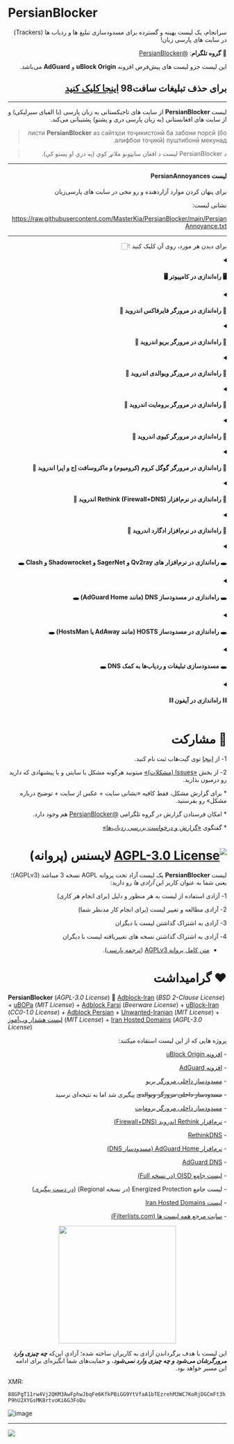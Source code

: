 # PersianBlocker

<div dir="rtl">
  
سرانجام، یک لیست بهینه و گسترده برای مسدودسازی تبلیغ ها و ردیاب ها (Trackers) در سایت های پارسی زبان!

🔔 **گروه تلگرام**: [@PersianBlocker](https://t.me/PersianBlocker)

این لیست جزو لیست های پیش‌فرض افزونه **uBlock Origin** و **AdGuard** می‌باشد.

## برای حذف تبلیغات سافت98 [اینجا کلیک کنید](https://github.com/MasterKia/PersianBlocker/issues/40)

***

لیست **PersianBlocker** از سایت ‌های تاجیکستانی به زبان پارسی (با الفبای سیرلیکی) و از سایت ‌های افغانستانی (به زبان پارسی دری و پشتو) پشتیبانی می‌کند.

> листи **PersianBlocker** аз сайтҳои тоҷикистонӣ ба забони порсӣ (бо алифбои тоҷикӣ) пуштибонӣ мекунад.

> د PersianBlocker لیست د افغان سایټونو ملاتړ کوي (په دري او پښتو کې).

***

#### لیست PersianAnnoyances

برای پنهان کردن موارد آزاردهنده و رو مخی  در سایت های پارسی‌زبان

نشانی‌ لیست:

https://raw.githubusercontent.com/MasterKia/PersianBlocker/main/PersianAnnoyance.txt

***

برای دیدن هر مورد، روی آن کلیک کنید 👇🏻 

<details>
  <summary dir="rtl"><h4>🖥 راه‌اندازی در کامپیوتر 🖥</h4></summary>
  
۱- افزونه مسدودساز **uBlock Origin** رو با کلیک روی یکی از لینک های زیر نصب کنید:
  
🌟 مرورگر پیشنهادی = فایرفاکس، [چون این افزونه در فایرفاکس بهتر کار می‌کنه](https://github.com/gorhill/uBlock/wiki/uBlock-Origin-works-best-on-Firefox).
  
- [برای فایرفاکس](https://addons.mozilla.org/en-US/firefox/addon/ublock-origin/): روی دکمه آبی رنگ _Add to Firefox_ بزنید.
- [برای گوگل کروم (کرومیوم)، ماکروسافت اِج، بریو، اپرا و ویوالدی](https://chrome.google.com/webstore/detail/ublock-origin/cjpalhdlnbpafiamejdnhcphjbkeiagm): روی دکمه آبی رنگ _Add to Chrome_ بزنید.
  
⚠️ به علت محدود بودن سازوکار افزونه‌ها در مرورگر سافاری، امکان نصب این افزونه وجود ندارد. اما می‌تونید از فایرفاکس استفاده کنید.

✅ اگه زبان مرورگر شما «پارسی (Persian)» باشه، افزونه به صورت خودکار لیست رو براتون فعّال می‌کنه و _نیازی به انجام مرحله‌های بعدی نخواهید داشت_.
  
۲- برای فعّال‌سازی لیست، [اینجا کلیک کنید](https://subscribe.adblockplus.org/?location=https://raw.githubusercontent.com/MasterKia/PersianBlocker/main/PersianBlocker.txt&title=PersianBlocker) و در صفحه جدیدی که باز میشه بالا سمت راست گزینه «Subscribe (مشترک شدن)» رو بزنید تا لیست فعّال بشه.
  
- اگه روی لینک زدید و کار نکرد: در نوار بالا سمت راست مرورگر، روی آیکن قرمز رنگ **uBlock Origin** بزنید، روی دکمه چرخ‌دنده کلیک کنید و در صفحه باز شده به زبانه دوم «Filter lists (لیست فیلتر ها)» برید و بخش «Regions (مناطق)» رو باز کنید؛ اونجا تیکِ کنار لیست **IRN: PersianBlocker** رو بزنید و سپس بالای صفحه روی گزینه «Update now (بروزرسانی)» کلیک کنید تا لیست فعّال و بروز بشه.
  
✳️ این لیست با افزونه مسدودساز **AdGuard** هم سازگار است و برای فعّال‌سازی: در نوار بالا سمت راست مرورگر،‌ روی آیکن سبز رنگ **AdGuard** کلیک کنید و در بالا روی دکمه چرخ دنده بزنید، به بخش «Filters (فیلتر ها)» برید و روی گزینه «Language-Specific (مخصوص زبان)» بزنید، ازونجا لیست **Persian Blocker** رو پیدا کنید و تیک سمت راستش رو روشن کنید تا لیست فعّال بشه.

و پایان!
 
⚠️ اگر افزونه مسدودساز دیگه ای (مانند Adblock Plus) روی مرورگرتون دارید، حتماً غیرفعال یا حذفش کنید. چون داشتنِ چند افزونه مسدودساز به طور همزمان، باعث _تداخل_، _کاهش سرعت_ و _مسدودسازی اشتباه_ در سایت ها میشه. برخی مرورگر ها (مانند بریو و ویوالدی) _مسدودساز داخلی_ دارن، اونا رو هم حتماً خاموش کنید.

  
</details>

<details>
  <summary dir="rtl"><h4>📱 راه‌اندازی در مرورگر فایرفاکس اندروید 📱</h4></summary>

۱- مرورگر فایرفاکس رو [از F-Droid](https://f-droid.org/en/packages/org.mozilla.fennec_fdroid) یا [از Google Play Store](https://play.google.com/store/apps/details?id=org.mozilla.firefox) نصب کنید.
  
۲- توی فایرفاکس؛ سمت راست پایین یا بالای صفحه، روی _سه نقطه_ بزنید و گزینه «Add-ons (افزونه ها)» رو انتخاب کنید و بعد روی «Add-ons manager (مدیریت افزونه ها)» بزنید.

۳- در صفحه جدید افزونه uBlock Origin رو پیدا کنید؛ روی علامت بعلاوه (+) سمت راستش کلیک کنید و گزینه «Add (افزودن)» رو بزنید تا افزونه نصب و فعّال بشه.

✅ اگه زبان مرورگر شما «پارسی (Persian)» باشه، افزونه به صورت خودکار لیست رو براتون فعّال می‌کنه و _نیازی به انجام مرحله‌های بعدی نخواهید داشت_.

۴- برای فعّال‌سازی لیست، [اینجا کلیک کنید](https://subscribe.adblockplus.org/?location=https://raw.githubusercontent.com/MasterKia/PersianBlocker/main/PersianBlocker.txt&title=PersianBlocker) و در صفحه جدیدی که باز میشه بالا سمت راست گزینه «Subscribe (مشترک شدن)» رو بزنید تا لیست فعّال بشه.

- اگه روی لینک زدید و کار نکرد: * توی فایرفاکس سمت راست پایین یا بالای صفحه روی _سه نقطه_ بزنید؛ گزینه «Add-ons (افزونه ها)» رو انتخاب کنید و سپس روی **uBlock Origin** کلیک کنید. در صفحه جدید گزینه «Settings (تنظیمات)» رو بزنید؛ روی دکمه چرخ دنده «Open the dashboard (باز کردن داشبورد)» کلیک کنید و در صفحه باز شده به زبانه دوم یعنی «Filter lists (لیست فیلتر ها)» برید. بخش «Regions (مناطق)» رو باز کنید و ازونجا تیکِ کنار لیست **IRN: PersianBlocker** رو بزنید و سپس بالای صفحه روی گزینه «Update now (بروزرسانی)» کلیک کنید تا لیست فعّال و بروز بشه.
  
و پایان!
  
✳️ این لیست با افزونه مسدودساز **AdGuard** هم سازگار است و برای فعّال‌سازی: وارد تنظیمات AdGuard بشید، به بخش «Filters (فیلتر ها)» برید و روی گزینه «Language-Specific (مخصوص زبان)» بزنید، ازونجا لیست **Persian Blocker** رو پیدا کنید و تیک سمت راستش رو روشن کنید تا لیست فعّال بشه.

  
</details>

<details>
  <summary dir="rtl"><h4>📱 راه‌اندازی در مرورگر بریو اندروید 📱</h4></summary>
  
برای فعّالسازی لیست در مسدودساز داخلی مرورگر بریو،‌ به این مسیر برید (توی قسمت آدرس سایت ها واردش کنید):
  
`brave://adblock`
 
و [طبق این تصویر](https://user-images.githubusercontent.com/17685483/184549564-409bb6f9-2c00-45e6-b22f-a34c365ccfdc.png)، لیست **IRN: PersianBlocker** رو فعّال کنید.
  
</details>

<details>
    <summary dir="rtl"><h4>📱 راه‌اندازی در مرورگر ویوالدی اندروید 📱</h4></summary>
  
⚠️ مسدودساز داخلی مرورگر ویوالدی از فیلتر های جاوااسکریپتی و برخی موارد دیگه پشتیبانی نمی‌کنه. با این حال شما می‌تونید به صورت دستی، لیست رو اضافه کنید:
 
https://raw.githubusercontent.com/MasterKia/PersianBlocker/main/PersianBlocker.txt
  
لیست **PersianBlocker** بزودی به لیست های پیش‌فرض این مرورگر افزوده خواهد شد. 
  
</details>

<details>
  <summary dir="rtl"><h4>📱 راه‌اندازی در مرورگر برومایت اندروید 📱</h4></summary>
  
⚠️ مسدودساز داخلی مرورگر برومایت، از فیلتر های CSS (برای پنهان کردن تبلیغات) و از فیلتر های جاوااسکریپتی و برخی موارد دیگه پشتیبانی نمی‌کنه. با این حال شما می‌تونید [به کمک این آموزش](https://github.com/xarantolus/filtrite#using-your-own-filter-lists)، یک لیست سازگار با برومایت بسازید.
  
لیستی برپایه **PersianBlocker** که کاربر [Chromer030](https://github.com/Chromer030) برای برومایت درست کرده:

https://github.com/chromer030/filtrite/releases/latest/download/persian.dat
  
</details>

<details>
  <summary dir="rtl"><h4>📱 راه‌اندازی در مرورگر کیوی اندروید 📱</h4></summary>

⚠️ مرورگر کیوی برای اندروید از افزونه‌ها پشتیبانی میکنه اما با افزونه های مسدودساز [به خوبی سازگار نیست و مشکلاتی داره](https://github.com/uBlockOrigin/uAssets/issues/11438#issuecomment-1019771072).

با این حال شما می‌تونید افزونه رو روی این مرورگر نصب کنید و سپس بخش «راه‌اندازی در فایرفاکس اندروید» از مرحله ۴ رو دنبال کنید.
 
</details>

<details>
  <summary dir="rtl"><h4>📱 راه‌اندازی در مرورگر گوگل کروم (کرومیوم) و ماکروسافت اِج و اپرا اندروید 📱</h4></summary>

⚠️ به علت پشتیبانی نکردن کرومیوم اندروید از افزونه‌ها، امکان نصب افزونه مسدودساز در این مرورگر ها وجود ندارد و مرورگر فایرفاکس پیشنهاد می‌شود. اگر واقعاً به کرومیوم نیاز دارید، مرورگر کیوی اندروید از افزونه‌ها پشتیبانی می‌کند.  
  
</details>  

<details>
  <summary dir="rtl"><h4>📱 راه‌اندازی در نرم‌افزار Rethink (Firewall+DNS) اندروید 📱</h4></summary>
 
به کمک این نرم‌افزار شما می‌تونید دسترسی اینترنت همه برنامه‌های گوشی (یا فقط برنامه هایی که می‌خوایید) رو قطع کنید و فقط به برنامه‌هایی که نیاز دارید دسترسی اینترنت بدید. علاوه بر این، می‌تونید تا حدی جلوی تبلیغات و ردیاب ها رو به کمک مسدودسازی DNS بگیرید.
  
۱- این نرم‌افزار رو [از F-Droid](https://f-droid.org/en/packages/com.celzero.bravedns) یا [از Google Play Store](https://play.google.com/store/apps/details?id=com.celzero.bravedns) نصب کنید.

۲- توی نرم‌افزار، بالا سمت چپ روی بخش DNS بزنید و گزینه RethinkDNS رو انتخاب کنید. توی صفحه بعد روی علامت مداد جلوی گزینه RDNS Plus کلیک کنید و بعد دکمه Edit رو بزنید. توی صفحه جدید زبونه Advanced رو باز کنید و این عبارت رو جستجو کنید: «Persian Blocker» و بعد تیک سمت راستش رو بزنید و پایین صفحه گزینه Apply رو انتخاب کنید تا لیست براتون فعّال بشه.
  
یا اینکه می‌تونید لیست جامع «OISD» که **PersianBlocker** هم شاملش میشه رو فعّال کنید تا تبلیغات و ردیاب‌ها در سایت های انگلیسی‌زبان هم مسدود بشه. 

</details>

<details>
  <summary dir="rtl"><h4>📱 راه‌اندازی در نرم‌افزار ادگارد اندروید 📱</h4></summary>

این نرم‌افزار همانند Rethink می‌باشد با این تفاوت که ناآزاد و انحصاری (Proprietary) است یعنی هیچ‌کس حق بررسی کد های برنامه (Source Code) و پیدا کردن مشکلات امنیتی را ندارد. بنابراین پیشنهاد می‌کنیم از برنامه‌ای ناآزاد که قرار است همه ترافیک اینترنت شما را زیرنظر داشته باشد دوری کنید و در عوض از نرم‌افزار Rethink که نرم‌افزاری آزاد است و همگان می‌توانند کد های برنامه را ببینند و آن را آزادانه با دیگران به اشتراک بگذارند استفاده کنید.
  
برای فعّال‌سازی لیست در ادگارد اندروید، نسخه جدید این نرم‌افزار (از ۳.۶.۵۱ به بعد) رو بریزید و به مسیر زیر برید و [طبق این تصویر](https://user-images.githubusercontent.com/17685483/192210391-ebd1619d-3cc2-4743-9494-7f8846f9361a.png)، لیست **Persian Blocker** رو فعّال کنید:
  
_Settings => Content Blocking => Filters => Language-Specific_  
  
</details>  

<details>
  <summary dir="rtl"><h4>🕳 راه‌اندازی در نرم‌افزار های Qv2ray و SagerNet و Shadowrocket و Clash 🕳</h4></summary>

از لیست Iran Hosted Domains که شامل لیست **PersianBlockerHosts** می‌شود و توسط جمعی از کاربران درست شده استفاده کنید:
  
https://github.com/MasterKia/iran-hosted-domains/blob/main/README.fa.md
  
https://github.com/MasterKia/iran-hosted-domains/releases/latest
  
</details>  

<details>
  <summary dir="rtl"><h4>🕳 راه‌اندازی در مسدودساز DNS (مانند AdGuard Home) 🕳</h4></summary>


از لیست **PersianBlockerHosts** (برگرفته از لیست PersianBlocker) استفاده کنید:

https://raw.githubusercontent.com/MasterKia/PersianBlocker/main/PersianBlockerHosts.txt  
  
</details>

<details>
  <summary dir="rtl"><h4>🕳 راه‌اندازی در مسدودساز HOSTS (مانند AdAway یا HostsMan) 🕳</h4></summary>

نسخه `0.0.0.0` (پیشنهادی):

https://raw.githubusercontent.com/MasterKia/PersianBlocker/main/hosts/zero/HOSTS

نسخه `127.0.0.1` :

https://raw.githubusercontent.com/MasterKia/PersianBlocker/main/hosts/HOSTS


با سپاس از [@mohsenr7596](https://github.com/mohsenr7596).
</details>

<details>
  <summary dir="rtl"><h4>🕳 مسدودسازی تبلیغات و ردیاب‌ها به کمک DNS 🕳</h4></summary>

مرورگر های گوگل کروم و فایرفاکس کامپیوتر و گوگل کروم اندروید از قابلیت DNS over HTTPS (DoH یا همان Secure DNS) پشتیبانی می‌کنند و اندروید هم از قابلیت DNS over TLS (DoT) پشتیبانی می‌کند که البته در ایران مسدود می‌باشد. به کمک این قابلیت شما می‌توانید کاری کنید که مرورگر و نرم‌افزار های دیگر گمان کنند که سایت های تبلیغات و ردیاب اصلاً وجود خارجی ندارند.
  
⚠️ به هیچ وجه از این قابلیت _در کنار_ افزونه‌های مسدودساز مانند uBlock Origin استفاده نکنید چون باعث تداخل و مسدودسازی اشتباه می‌شود.  
  
- آدرس DoH:

`https://sky.rethinkdns.com/1:EAACAA==`
  
- آدرس DoH (به همراه لیست جامع OISD Full که شامل **PersianBlockerHosts** هم می‌شود):  
  
`https://basic.rethinkdns.com/1:IAAgAA==`

- آدرس DoT:

`1-caaaeaa.max.rethinkdns.com`
  
- آدرس DoT (به همراه لیست جامع OISD Full که شامل **PersianBlockerHosts** هم می‌شود):  
  
`1-eaacaaa.max.rethinkdns.com`
  
- [آدرس DNS رمزگذاری نشده](https://kb.controld.com/en/3rd-party-filters) برای تنظیم روی مودم و روتر (به همراه لیست جامع OISD Full که شامل **PersianBlockerHosts** هم می‌شود):
  
`76.76.2.32`
  
`76.76.10.32`
  
برای افزودن لیست های دیگر و ساخت DNS دلخواه خودتان می‌توانید به سایت زیر بروید:
  
https://basic.rethinkdns.com
  
  
</details>

<details>
  <summary dir="rtl"><h4>⛓ راه‌اندازی در آیفون ⛓</h4></summary>

تا جایی که میدونم توی آیفون _هیچ راهی_ برای نصب افزونه‌های مسدودساز در سافاری یا حتی فایرفاکس وجود نداره.  
  
</details>

# 🤝 مشارکت
1- از [اینجا](https://github.com/signup) توی گیت‌هاب ثبت نام کنید.

2- از بخش [«Issues (مشکلات)»](https://github.com/MasterKia/PersianBlocker/issues/new) میتونید هرگونه مشکل با سایتی و یا پیشنهادی که دارید رو درمیون بذارید.

\* برای گزارش مشکل، فقط کافیه «نشانی سایت + عکس از سایت + توضیح درباره مشکل» رو بفرستید.
  
\* امکان فرستادن گزارش در گروه تلگرامی [@PersianBlocker](https://t.me/PersianBlocker) هم وجود دارد.

\* گفتگوی [«گزارش و درخواست بررسی ردیاب‌ها»](https://github.com/MasterKia/PersianBlocker/discussions/70)  
  

#  [![AGPL-3.0 License](https://img.shields.io/github/license/MasterKia/PersianBlocker)](https://www.gnu.org/licenses/agpl-3.0.en.html) لایسنس (پروانه)

لیست **PersianBlocker** یک لیست آزاد تحت پروانه AGPL نسخه 3 میباشد (AGPLv3)؛ یعنی شما به عنوان کاربر این _آزادی ها_ رو دارید:

1- آزادی استفاده از لیست به هر منظور و دلیل (برای انجام هر کاری)

2- آزادی مطالعه و تغییر لیست (برای انجام کار مدنظر شما)

3- آزادی به اشتراک گذاشتن لیست با دیگران

4- آزادی به اشتراک گذاشتن نسخه های تغییریافته لیست با دیگران

* [متن کامل پروانه AGPLv3](https://www.gnu.org/licenses/agpl-3.0.en.html) ([ترجمه پارسی](https://lists.gnu.org/archive/html/www-fa-general/2013-02/msg00001.html)).

  
 # ❤️ گرامیداشت
 
 </div>
 
**PersianBlocker** (_AGPL-3.0 License_) 🤝 [Adblock-Iran](https://github.com/farrokhi/adblock-iran) (_BSD 2-Clause License_) + [uBOPa](https://github.com/nimasaj/uBOPa/) (_MIT License_) + [Adblock Farsi](https://github.com/SlashArash/adblockfa) (_Beerware License_) + [uBlock-Iran](https://github.com/mboveiri/ublock-iran) (_CC0-1.0 License_) + [Adblock Persian](https://ideone.com/K452p) + [Unwanted-Iranian](https://github.com/DRSDavidSoft/additional-hosts/blob/master/domains/blacklist/unwanted-iranian.txt) (_MIT License_) + [لیست هشدار وب‌آموز](https://webamoozcom.github.io/warning-list/) (_MIT License_) + [Iran Hosted Domains](https://github.com/MasterKia/iran-hosted-domains) (_AGPL-3.0 License_)

<div dir="rtl">
  
پروژه هایی که از این لیست استفاده میکنند:

  
\- [افزونه uBlock Origin](https://github.com/gorhill/uBlock/blob/33b839fdd03f74689df3ee2b5c25a06435b350e0/assets/assets.json#L478-L491)

\- [افزونه AdGuard](https://github.com/AdguardTeam/FiltersRegistry/tree/101680b0dfd9059ad3fc3fcb71f5755c9ff1f87a/filters/ThirdParty/filter_235_PersianBlocker)

\- [مسدودساز داخلی مرورگر بریو](https://github.com/brave/adblock-resources/blob/61cf21b19a53b3a2c3f7ad286c433501b97c6ed7/filter_lists/regional.json#L189-L199)

\- ~~مسدودساز داخلی مرورگر ویوالدی~~ پیگیری شد اما به نتیجه‌ای نرسید

\- [مسدودساز داخلی مرورگر برومایت](https://github.com/chromer030/filtrite/releases/latest/download/persian.dat)

\- [نرم‌افزار Rethink اندروید (Firewall+DNS)](https://github.com/serverless-dns/blocklists/blob/b8492d00fabf8748dfc32710d632d4f983bdfd21/blocklistConfig.json#L1555-L1564)

\- [RethinkDNS](https://github.com/serverless-dns/blocklists/blob/b8492d00fabf8748dfc32710d632d4f983bdfd21/blocklistConfig.json#L1555-L1564)

\- [نرم‌افزار AdGuard Home (مسدودساز DNS)](https://github.com/AdguardTeam/HostlistsRegistry/tree/fbc630cce1b7fa551c9daaf0afc869998c8384d0/filters/regional/filter_19_IRN_PersianBlocker)

\- [AdGuard DNS](https://github.com/AdguardTeam/AdGuardSDNSFilter/blob/e699a76495ab12b72e93095e9f8df668da06e51a/configuration.json#L253-L259)

\- [لیست جامع OISD (در نسخه Full)](https://oisd.nl/includedlists/full)

\- لیست جامع Energized Protection (در نسخه Regional) ([در دست پیگیری](https://github.com/EnergizedProtection/block/pull/926))

\- [لیست Iran Hosted Domains](https://github.com/bootmortis/iran-hosted-domains/blob/main/README.fa.md#%D9%85%D9%86%D8%A7%D8%A8%D8%B9-%D9%88-%DA%AF%D8%B1%D8%A7%D9%85%DB%8C%D8%AF%D8%A7%D8%B4%D8%AA)

\- [سایت مرجع همه لیست ها (Filterlists.com)](https://filterlists.com/lists/persianblocker-official-regional-persianiranian-domains-and-cosmetic-blocklist)

  
</div>  

  
<p align="center">
  
<img src="https://user-images.githubusercontent.com/55192376/192527565-5ce4f488-622d-4c13-9b74-1025e615d5c1.svg" height="270" width="270">
  
  
</p>  

<div dir="rtl">

این لیست با هدف برگرداندن آزادی به کاربران ساخته شده؛ آزادیِ این‌که **_چه چیزی وارد مرورگرشان می‌شود و چه چیزی وارد نمی‌شود_**، و حمایت‌های شما انگیزه‌ای برای ادامه این مسیر خواهد بود.

</div>

XMR:

`88GPgT11rw4Vj2QKM3AwFphwJbqFe6KfkPBiGG9YtVfaA1bTEzrehM3WC7KoRjDGCmFt3hP9hU2XYGsMK8rtvoKi6G3FoDu`

![image](https://user-images.githubusercontent.com/17685483/192696054-472f2c92-6d38-4023-ba17-ac2a74041ba6.png)

***

![](http://profile-counter.glitch.me/MasterKia/count.svg)
